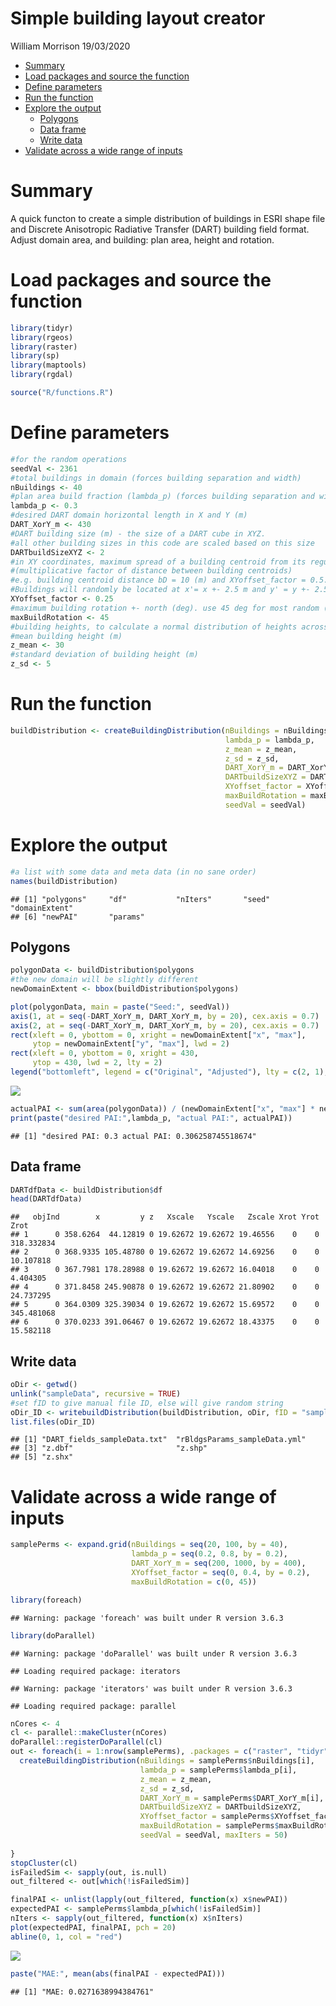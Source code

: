 Simple building layout creator
================
William Morrison
19/03/2020

  - [Summary](#summary)
  - [Load packages and source the
    function](#load-packages-and-source-the-function)
  - [Define parameters](#define-parameters)
  - [Run the function](#run-the-function)
  - [Explore the output](#explore-the-output)
      - [Polygons](#polygons)
      - [Data frame](#data-frame)
      - [Write data](#write-data)
  - [Validate across a wide range of
    inputs](#validate-across-a-wide-range-of-inputs)

# Summary

A quick functon to create a simple distribution of buildings in ESRI
shape file and Discrete Anisotropic Radiative Transfer (DART) building
field format. Adjust domain area, and building: plan area, height and
rotation.

# Load packages and source the function

``` r
library(tidyr)
library(rgeos)
library(raster)
library(sp)
library(maptools)
library(rgdal)

source("R/functions.R")
```

# Define parameters

``` r
#for the random operations
seedVal <- 2361
#total buildings in domain (forces building separation and width)
nBuildings <- 40
#plan area build fraction (lambda_p) (forces building separation and width)
lambda_p <- 0.3
#desired DART domain horizontal length in X and Y (m)
DART_XorY_m <- 430
#DART building size (m) - the size of a DART cube in XYZ.
#all other building sizes in this code are scaled based on this size
DARTbuildSizeXYZ <- 2
#in XY coordinates, maximum spread of a building centroid from its regular grid location
#(multiplicative factor of distance between building centroids)
#e.g. building centroid distance bD = 10 (m) and XYoffset_factor = 0.5.
#Buildings will randomly be located at x'= x +- 2.5 m and y' = y +- 2.5 m
XYoffset_factor <- 0.25
#maximum building rotation +- north (deg). use 45 deg for most random (assuming nBuildings is large)
maxBuildRotation <- 45
#building heights, to calculate a normal distribution of heights across all buildings
#mean building height (m)
z_mean <- 30
#standard deviation of building height (m)
z_sd <- 5
```

# Run the function

``` r
buildDistribution <- createBuildingDistribution(nBuildings = nBuildings, 
                                                lambda_p = lambda_p, 
                                                z_mean = z_mean, 
                                                z_sd = z_sd, 
                                                DART_XorY_m = DART_XorY_m, 
                                                DARTbuildSizeXYZ = DARTbuildSizeXYZ,
                                                XYoffset_factor = XYoffset_factor, 
                                                maxBuildRotation = maxBuildRotation, 
                                                seedVal = seedVal)
```

# Explore the output

``` r
#a list with some data and meta data (in no sane order)
names(buildDistribution)
```

    ## [1] "polygons"     "df"           "nIters"       "seed"         "domainExtent"
    ## [6] "newPAI"       "params"

## Polygons

``` r
polygonData <- buildDistribution$polygons
#the new domain will be slightly different
newDomainExtent <- bbox(buildDistribution$polygons)

plot(polygonData, main = paste("Seed:", seedVal))
axis(1, at = seq(-DART_XorY_m, DART_XorY_m, by = 20), cex.axis = 0.7)
axis(2, at = seq(-DART_XorY_m, DART_XorY_m, by = 20), cex.axis = 0.7)
rect(xleft = 0, ybottom = 0, xright = newDomainExtent["x", "max"], 
     ytop = newDomainExtent["y", "max"], lwd = 2)
rect(xleft = 0, ybottom = 0, xright = 430, 
     ytop = 430, lwd = 2, lty = 2)
legend("bottomleft", legend = c("Original", "Adjusted"), lty = c(2, 1), lwd = 2, ncol = 1, title = "Domain")
```

![](README_files/figure-gfm/unnamed-chunk-5-1.png)<!-- -->

``` r
actualPAI <- sum(area(polygonData)) / (newDomainExtent["x", "max"] * newDomainExtent["y", "max"])
print(paste("desired PAI:",lambda_p, "actual PAI:", actualPAI))
```

    ## [1] "desired PAI: 0.3 actual PAI: 0.306258745518674"

## Data frame

``` r
DARTdfData <- buildDistribution$df
head(DARTdfData)
```

    ##   objInd        x         y z   Xscale   Yscale   Zscale Xrot Yrot       Zrot
    ## 1      0 358.6264  44.12819 0 19.62672 19.62672 19.46556    0    0 318.332834
    ## 2      0 368.9335 105.48780 0 19.62672 19.62672 14.69256    0    0  10.107818
    ## 3      0 367.7981 178.28988 0 19.62672 19.62672 16.04018    0    0   4.404305
    ## 4      0 371.8458 245.90878 0 19.62672 19.62672 21.80902    0    0  24.737295
    ## 5      0 364.0309 325.39034 0 19.62672 19.62672 15.69572    0    0 345.481068
    ## 6      0 370.0233 391.06467 0 19.62672 19.62672 18.43375    0    0  15.582118

## Write data

``` r
oDir <- getwd()
unlink("sampleData", recursive = TRUE)
#set fID to give manual file ID, else will give random string
oDir_ID <- writebuildDistribution(buildDistribution, oDir, fID = "sampleData")
list.files(oDir_ID)
```

    ## [1] "DART_fields_sampleData.txt"  "rBldgsParams_sampleData.yml"
    ## [3] "z.dbf"                       "z.shp"                      
    ## [5] "z.shx"

# Validate across a wide range of inputs

``` r
samplePerms <- expand.grid(nBuildings = seq(20, 100, by = 40),
                           lambda_p = seq(0.2, 0.8, by = 0.2),
                           DART_XorY_m = seq(200, 1000, by = 400),
                           XYoffset_factor = seq(0, 0.4, by = 0.2),
                           maxBuildRotation = c(0, 45))

library(foreach)
```

    ## Warning: package 'foreach' was built under R version 3.6.3

``` r
library(doParallel)
```

    ## Warning: package 'doParallel' was built under R version 3.6.3

    ## Loading required package: iterators

    ## Warning: package 'iterators' was built under R version 3.6.3

    ## Loading required package: parallel

``` r
nCores <- 4
cl <- parallel::makeCluster(nCores)
doParallel::registerDoParallel(cl)
out <- foreach(i = 1:nrow(samplePerms), .packages = c("raster", "tidyr", "rgeos")) %dopar% {
  createBuildingDistribution(nBuildings = samplePerms$nBuildings[i], 
                             lambda_p = samplePerms$lambda_p[i], 
                             z_mean = z_mean, 
                             z_sd = z_sd, 
                             DART_XorY_m = samplePerms$DART_XorY_m[i], 
                             DARTbuildSizeXYZ = DARTbuildSizeXYZ,
                             XYoffset_factor = samplePerms$XYoffset_factor[i], 
                             maxBuildRotation = samplePerms$maxBuildRotation[i], 
                             seedVal = seedVal, maxIters = 50)
  
}
stopCluster(cl)
isFailedSim <- sapply(out, is.null)
out_filtered <- out[which(!isFailedSim)]

finalPAI <- unlist(lapply(out_filtered, function(x) x$newPAI))
expectedPAI <- samplePerms$lambda_p[which(!isFailedSim)]
nIters <- sapply(out_filtered, function(x) x$nIters)
plot(expectedPAI, finalPAI, pch = 20)
abline(0, 1, col = "red")
```

![](README_files/figure-gfm/unnamed-chunk-8-1.png)<!-- -->

``` r
paste("MAE:", mean(abs(finalPAI - expectedPAI)))
```

    ## [1] "MAE: 0.0271638994384761"
